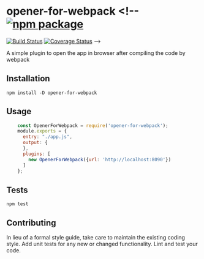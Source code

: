 # opener-for-webpack <!-- [![npm package][npm-badge]][npm]
[![Build Status](https://travis-ci.org/Amitesh/opener-for-webpack.svg?branch=master)](https://travis-ci.org/Amitesh/opener-for-webpack)
[![Coverage Status](https://coveralls.io/repos/github/Amitesh/opener-for-webpack/badge.svg)](https://coveralls.io/github/Amitesh/opener-for-webpack) -->

A simple plugin to open the app in browser after compiling the code by webpack

## Installation

  `npm install -D opener-for-webpack`

## Usage

```js
    const OpenerForWebpack = require('opener-for-webpack');
    module.exports = {
      entry: "./app.js",
      output: {
      },
      plugins: [
        new OpenerForWebpack({url: 'http://localhost:8090'})
      ]
    };
```

## Tests

  `npm test`

## Contributing

In lieu of a formal style guide, take care to maintain the existing coding style. Add unit tests for any new or changed functionality. Lint and test your code.

[npm-badge]: https://img.shields.io/npm/v/opener-for-webpack.svg?style=flat-square
[npm]: https://www.npmjs.com/package/opener-for-webpack

